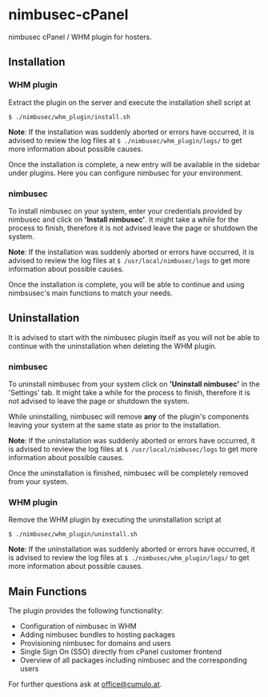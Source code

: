 # nimbusec-cPanel
nimbusec cPanel / WHM plugin for hosters.

## Installation
### WHM plugin
Extract the plugin on the server and execute the installation shell script at
```shell
$ ./nimbusec/whm_plugin/install.sh
```
__Note__:  If the installation was suddenly aborted or errors have occurred, it is advised to review the log files at `$ ./nimbusec/whm_plugin/logs/` to get more information about possible causes.

Once the installation is complete, a new entry will be available in the sidebar under plugins. Here you can configure nimbusec for your environment.

### nimbusec
To install nimbusec on your system, enter your credentials provided by nimbusec and click on __'Install nimbusec'__. It might take a while for the process to finish, therefore it is not advised leave the page or shutdown the system.

__Note__: If the installation was suddenly aborted or errors have occurred, it is advised to review the log files at `$ /usr/local/nimbusec/logs` to get more information about possible causes.

Once the installation is complete, you will be able to continue and using nimbsusec's main functions to match your needs.

## Uninstallation
It is advised to start with the nimbusec plugin itself as you will not be able to continue with the uninstallation when deleting the WHM plugin.
### nimbusec
To uninstall nimbusec from your system click on __'Uninstall nimbusec'__ in the 'Settings' tab.
It might take a while for the process to finish, therefore it is not advised to leave the page or shutdown the system.

While uninstalling, nimbusec will remove __any__ of the plugin's components leaving your system at the same state as prior to the installation.

__Note__: If the uninstallation was suddenly aborted or errors have occurred, it is advised to review the log files at `$ /usr/local/nimbusec/logs` to get more information about possible causes.

Once the uninstallation is finished, nimbusec will be completely removed from your system.

### WHM plugin
Remove the WHM plugin by executing the uninstallation script at
```shell
$ ./nimbusec/whm_plugin/uninstall.sh
```
__Note__:  If the uninstallation was suddenly aborted or errors have occurred, it is advised to review the log files at `$ ./nimbusec/whm_plugin/logs/` to get more information about possible causes.

## Main Functions
The plugin provides the following functionality:

- Configuration of nimbusec in WHM
- Adding nimbusec bundles to hosting packages
- Provisioning nimbusec for domains and users
- Single Sign On (SSO) directly from cPanel customer frontend
- Overview of all packages including nimbusec and the corresponding users

For further questions ask at office@cumulo.at.
